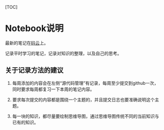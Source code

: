 [TOC]

# Notebook说明

最新的笔记在[码云](https://gitee.com/wzzlYwzzl/notebooks)上。

记录平时学习的笔记，记录对知识的整理，以及自己的思考。

## 关于记录方法的建议

1. 每周添加的内容会在左侧“源代码管理”有记录，每周至少提交到github一次，同时要求每周都复习一下本周的笔记内容。

2. 要求每次提交的内容都是围绕一个主题的，并且提交日志也要准确说明这个主题。

3. 每一块的知识，都尽量要绘制思维导图，通过思维导图传统不同的当前知识与已有的知识。
